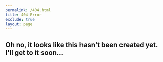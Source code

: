 ```yaml
---
permalink: /404.html
title: 404 Error
exclude: true
layout: page
---
```


<h2>Oh no, it looks like this hasn't been created yet. I'll get to it soon...</h2>
